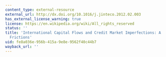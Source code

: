```yaml
---
content_type: external-resource
external_url: http://dx.doi.org/10.1016/j.jinteco.2012.02.003
has_external_license_warning: true
license: https://en.wikipedia.org/wiki/All_rights_reserved
status: ''
title: 'International Capital Flows and Credit Market Imperfections: A Tale of Two
  Frictions'
uid: fe8a036e-956b-415a-9e8e-9562f40c44b7
wayback_url: ''
---
```


